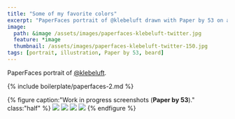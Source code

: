 ```yaml
---
title: "Some of my favorite colors"
excerpt: "PaperFaces portrait of @klebeluft drawn with Paper by 53 on an iPad."
image: 
  path: &image /assets/images/paperfaces-klebeluft-twitter.jpg 
  feature: *image
  thumbnail: /assets/images/paperfaces-klebeluft-twitter-150.jpg
tags: [portrait, illustration, Paper by 53, beard]
---
```


PaperFaces portrait of [@klebeluft](https://twitter.com/klebeluft).

{% include boilerplate/paperfaces-2.md %}

{% figure caption:"Work in progress screenshots (**Paper by 53**)." class:"half" %}
[![](/assets/images/paperfaces-klebeluft-process-1-600.jpg)](/assets/images/paperfaces-klebeluft-process-1-lg.jpg)
[![](/assets/images/paperfaces-klebeluft-process-2-600.jpg)](/assets/images/paperfaces-klebeluft-process-2-lg.jpg)
[![](/assets/images/paperfaces-klebeluft-process-3-600.jpg)](/assets/images/paperfaces-klebeluft-process-3-lg.jpg)
[![](/assets/images/paperfaces-klebeluft-process-4-600.jpg)](/assets/images/paperfaces-klebeluft-process-4-lg.jpg)
{% endfigure %}
